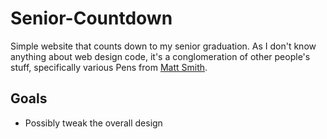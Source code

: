 # Senior-Countdown

Simple website that counts down to my senior graduation. As I don't know anything about web design code, it's a conglomeration of other people's stuff, specifically various Pens from [Matt Smith](https://codepen.io/AllThingsSmitty/pens/public).

## Goals
- Possibly tweak the overall design
